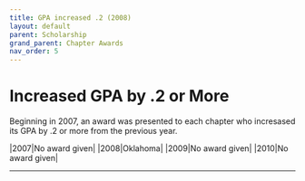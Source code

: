 ```yaml
---
title: GPA increased .2 (2008)
layout: default
parent: Scholarship
grand_parent: Chapter Awards
nav_order: 5
---
```

#  Increased GPA by .2 or More

Beginning in 2007, an award was presented to each chapter who incresased its GPA by .2 or more from the previous year.

|2007|No award given|
|2008|Oklahoma|
|2009|No award given|
|2010|No award given|

----